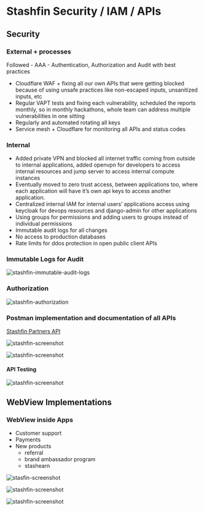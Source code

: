 # Stashfin Security / IAM / APIs

## Security

### External + processes

Followed - AAA - Authentication, Authorization and Audit with best practices

- Cloudflare WAF + fixing all our own APIs that were getting blocked because of using unsafe practices like non-escaped inputs, unsanitized inputs, etc
- Regular VAPT tests and fixing each vulnerability, scheduled the reports monthly, so in monthly hackathons, whole team can address multiple vulnerabilities in one sitting
- Regularly and automated rotating all keys
- Service mesh + Cloudflare for monitoring all APIs and status codes

### Internal

- Added private VPN and blocked all internet traffic coming from outside to internal applications, added openvpn for developers to access internal resources and jump server to access internal compute instances
- Eventually moved to zero trust access, between applications too, where each application will have it’s own api keys to access another application.
- Centralized internal IAM for internal users’ applications access using keycloak for devops resources and django-admin for other applications
- Using groups for permissions and adding users to groups instead of individual permissions
- Immutable audit logs for all changes
- No access to production databases
- Rate limits for ddos protection in open public client APIs

### Immutable Logs for Audit

![stashfin-immutable-audit-logs](../../media/Pasted%20image%2020231201175020.png)

### Authorization

![stashfin-authorization](../../media/Pasted%20image%2020231201175035.png)

### Postman implementation and documentation of all APIs

[Stashfin Partners API](https://documenter.getpostman.com/view/16927648/TzzGGtg9)

![stashfin-screenshot](../../media/Pasted%20image%2020231201175731.png)

![stashfin-screenshot](../../media/Pasted%20image%2020231201175751.png)

#### API Testing

![stashfin-screenshot](../../media/Pasted%20image%2020231201175759.png)

## WebView Implementations

### WebView inside Apps

- Customer support
- Payments
- New products
	- referral
	- brand ambassador program
	- stashearn

![stasfin-screenshot](../../media/Pasted%20image%2020231201180310.png)

![stashfin-screenshot](../../media/Pasted%20image%2020231201180349.png)

![stashfin-screenshot](../../media/Pasted%20image%2020231201180442.png)
